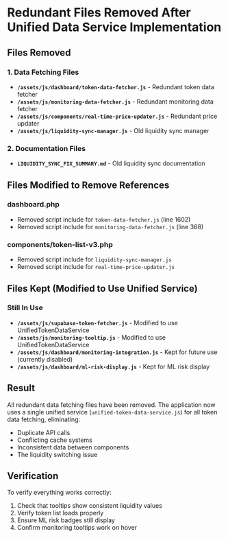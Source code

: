 # Redundant Files Removed After Unified Data Service Implementation

## Files Removed

### 1. Data Fetching Files
- **`/assets/js/dashboard/token-data-fetcher.js`** - Redundant token data fetcher
- **`/assets/js/monitoring-data-fetcher.js`** - Redundant monitoring data fetcher  
- **`/assets/js/components/real-time-price-updater.js`** - Redundant price updater
- **`/assets/js/liquidity-sync-manager.js`** - Old liquidity sync manager

### 2. Documentation Files
- **`LIQUIDITY_SYNC_FIX_SUMMARY.md`** - Old liquidity sync documentation

## Files Modified to Remove References

### dashboard.php
- Removed script include for `token-data-fetcher.js` (line 1602)
- Removed script include for `monitoring-data-fetcher.js` (line 368)

### components/token-list-v3.php
- Removed script include for `liquidity-sync-manager.js`
- Removed script include for `real-time-price-updater.js`

## Files Kept (Modified to Use Unified Service)

### Still In Use
- **`/assets/js/supabase-token-fetcher.js`** - Modified to use UnifiedTokenDataService
- **`/assets/js/monitoring-tooltip.js`** - Modified to use UnifiedTokenDataService
- **`/assets/js/dashboard/monitoring-integration.js`** - Kept for future use (currently disabled)
- **`/assets/js/dashboard/ml-risk-display.js`** - Kept for ML risk display

## Result
All redundant data fetching files have been removed. The application now uses a single unified service (`unified-token-data-service.js`) for all token data fetching, eliminating:
- Duplicate API calls
- Conflicting cache systems
- Inconsistent data between components
- The liquidity switching issue

## Verification
To verify everything works correctly:
1. Check that tooltips show consistent liquidity values
2. Verify token list loads properly
3. Ensure ML risk badges still display
4. Confirm monitoring tooltips work on hover